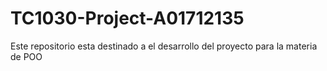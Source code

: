 # TC1030-Project-A01712135
Este repositorio esta destinado a el desarrollo del proyecto para la materia de POO
